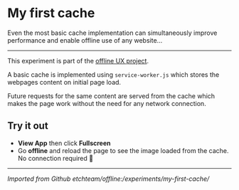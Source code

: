 # My first cache

Even the most basic cache implementation can simultaneously improve performance
and enable offline use of any website...

---

This experiment is part of the [offline UX project](https://offline.etch.now.sh/).

A basic cache is implemented using `service-worker.js` which stores the webpages
content on initial page load.

Future requests for the same content are served from the cache which makes the
page work without the need for any network connection.

## Try it out

- **View App** then click **Fullscreen**
- Go **offline** and reload the page to see the image loaded from the cache. No
connection required 💪

---

*Imported from Github etchteam/offline:/experiments/my-first-cache/*
